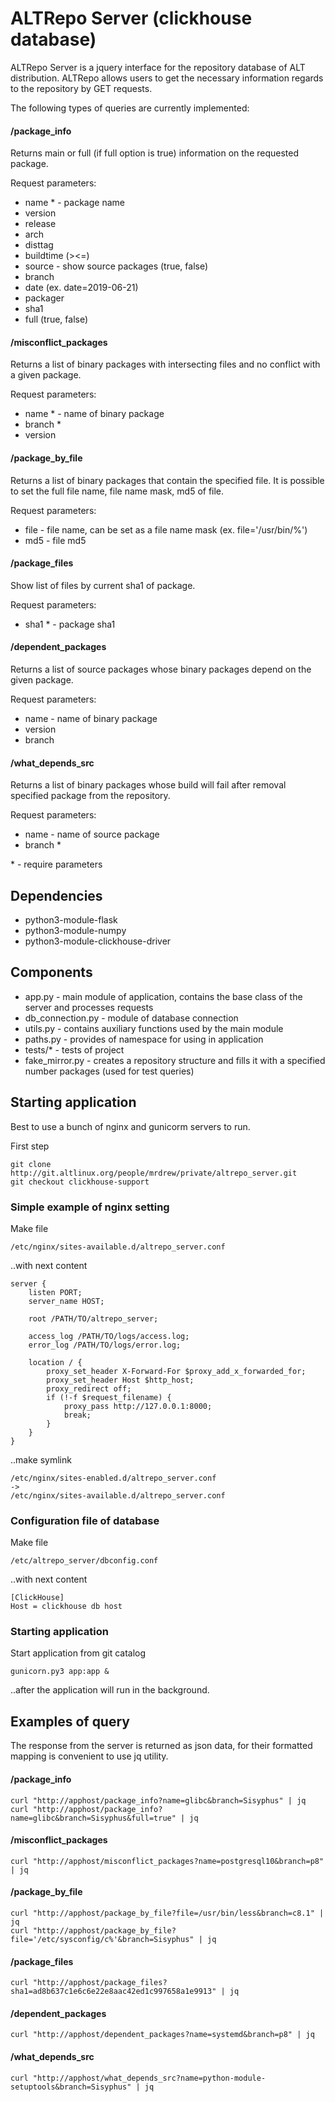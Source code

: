 # ALTRepo Server (clickhouse database)

ALTRepo Server is a jquery interface for the repository database of ALT
distribution. ALTRepo allows users to get the necessary information regards
to the repository by GET requests.

The following types of queries are currently implemented:

#### /package_info

Returns main or full (if full option is true) information on the requested
package.

Request parameters:

* name * - package name
* version
* release
* arch
* disttag
* buildtime (><=)
* source - show source packages (true, false)
* branch
* date (ex. date=2019-06-21)
* packager
* sha1
* full (true, false)

#### /misconflict_packages

Returns a list of binary packages with intersecting files and no conflict
with a given package.

Request parameters:

* name * - name of binary package
* branch *
* version

#### /package_by_file

Returns a list of binary packages that contain the specified file.
It is possible to set the full file name, file name mask, md5 of file.

Request parameters:

* file - file name, can be set as a file name mask (ex. file='/usr/bin/%')
* md5 - file md5

#### /package_files

Show list of files by current sha1 of package.

Request parameters:

* sha1 * - package sha1

#### /dependent_packages

Returns a list of source packages whose binary packages depend on the
given package.

Request parameters:

* name - name of binary package
* version
* branch

#### /what_depends_src

Returns a list of binary packages whose build will fail after removal
specified package from the repository.

Request parameters:

* name - name of source package
* branch *

\* - require parameters

## Dependencies

* python3-module-flask
* python3-module-numpy
* python3-module-clickhouse-driver

## Components

* app.py - main module of application, contains the base class of the server
and processes requests
* db_connection.py - module of database connection
* utils.py - contains auxiliary functions used by the main module
* paths.py - provides of namespace for using in application
* tests/* - tests of project
* fake_mirror.py - creates a repository structure and fills it with a
specified number packages (used for test queries)

## Starting application

Best to use a bunch of nginx and gunicorm servers to run.

First step

	git clone http://git.altlinux.org/people/mrdrew/private/altrepo_server.git
	git checkout clickhouse-support

### Simple example of nginx setting

Make file

	/etc/nginx/sites-available.d/altrepo_server.conf 

..with next content

    server {
        listen PORT;
        server_name HOST;
        
        root /PATH/TO/altrepo_server;
        
        access_log /PATH/TO/logs/access.log;
        error_log /PATH/TO/logs/error.log;
        
        location / {
            proxy_set_header X-Forward-For $proxy_add_x_forwarded_for;
            proxy_set_header Host $http_host;
            proxy_redirect off;
            if (!-f $request_filename) {
                proxy_pass http://127.0.0.1:8000;
                break;
            }
        }
    }

..make symlink

	/etc/nginx/sites-enabled.d/altrepo_server.conf
	->
	/etc/nginx/sites-available.d/altrepo_server.conf

### Configuration file of database

Make file

	/etc/altrepo_server/dbconfig.conf

..with next content

	[ClickHouse]
    Host = clickhouse db host

### Starting application

Start application from git catalog

	gunicorn.py3 app:app &

..after the application will run in the background.

## Examples of query

The response from the server is returned as json data, for their formatted
mapping is convenient to use jq utility.

#### /package_info

	curl "http://apphost/package_info?name=glibc&branch=Sisyphus" | jq
	curl "http://apphost/package_info?name=glibc&branch=Sisyphus&full=true" | jq

#### /misconflict_packages

	curl "http://apphost/misconflict_packages?name=postgresql10&branch=p8" | jq

#### /package_by_file

	curl "http://apphost/package_by_file?file=/usr/bin/less&branch=c8.1" | jq
	curl "http://apphost/package_by_file?file='/etc/sysconfig/c%'&branch=Sisyphus" | jq

#### /package_files

	curl "http://apphost/package_files?sha1=ad8b637c1e6c6e22e8aac42ed1c997658a1e9913" | jq

#### /dependent_packages

	curl "http://apphost/dependent_packages?name=systemd&branch=p8" | jq

#### /what_depends_src

	curl "http://apphost/what_depends_src?name=python-module-setuptools&branch=Sisyphus" | jq
